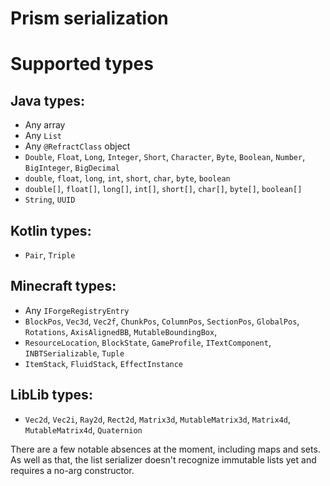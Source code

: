 # Prism serialization

# Supported types
## Java types:
- Any array
- Any `List`
- Any `@RefractClass` object
- `Double`, `Float`, `Long`, `Integer`, `Short`, `Character`, `Byte`, `Boolean`, `Number`, `BigInteger`, `BigDecimal`
- `double`, `float`, `long`, `int`, `short`, `char`, `byte`, `boolean`
- `double[]`, `float[]`, `long[]`, `int[]`, `short[]`, `char[]`, `byte[]`, `boolean[]`
- `String`, `UUID`
## Kotlin types:
- `Pair`, `Triple`
## Minecraft types:
- Any `IForgeRegistryEntry`
- `BlockPos`, `Vec3d`, `Vec2f`, `ChunkPos`, `ColumnPos`, `SectionPos`, `GlobalPos`, `Rotations`, `AxisAlignedBB`, `MutableBoundingBox`, 
- `ResourceLocation`, `BlockState`, `GameProfile`, `ITextComponent`, `INBTSerializable`, `Tuple`
- `ItemStack`, `FluidStack`, `EffectInstance`
## LibLib types:
- `Vec2d`, `Vec2i`, `Ray2d`, `Rect2d`, `Matrix3d`, `MutableMatrix3d`, `Matrix4d`, `MutableMatrix4d`, `Quaternion`

There are a few notable absences at the moment, including maps and sets. As well as that, the list serializer doesn't 
recognize immutable lists yet and requires a no-arg constructor.

